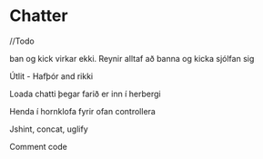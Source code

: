 # Chatter

//Todo
<p>ban og kick virkar ekki. Reynir alltaf að banna og kicka sjólfan sig</p>
<p>Útlit - Hafþór and rikki</p>
<p>Loada chatti þegar farið er inn í herbergi</p>
<p>Henda í hornklofa fyrir ofan controllera</p>
<p>Jshint, concat, uglify</p>
<p>Comment code</p>
